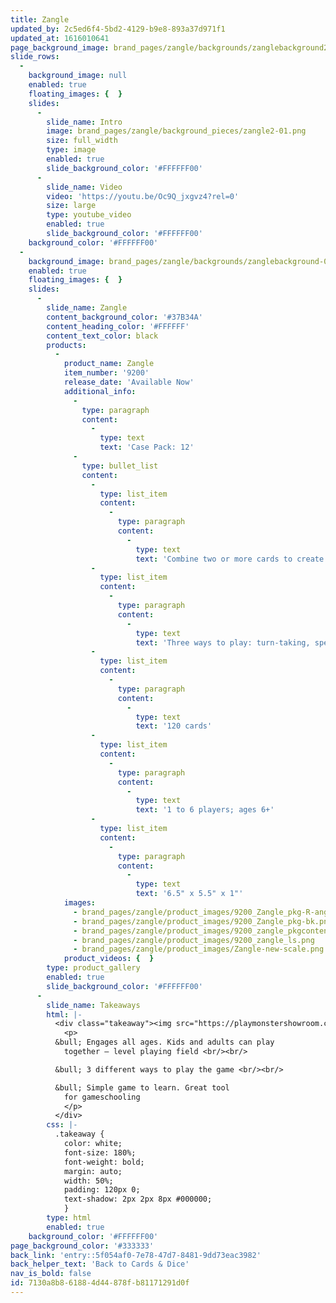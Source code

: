 ```yaml
---
title: Zangle
updated_by: 2c5ed6f4-5bd2-4129-b9e8-893a37d971f1
updated_at: 1616010641
page_background_image: brand_pages/zangle/backgrounds/zanglebackground2-01.jpg
slide_rows:
  -
    background_image: null
    enabled: true
    floating_images: {  }
    slides:
      -
        slide_name: Intro
        image: brand_pages/zangle/background_pieces/zangle2-01.png
        size: full_width
        type: image
        enabled: true
        slide_background_color: '#FFFFFF00'
      -
        slide_name: Video
        video: 'https://youtu.be/Oc9Q_jxgvz4?rel=0'
        size: large
        type: youtube_video
        enabled: true
        slide_background_color: '#FFFFFF00'
    background_color: '#FFFFFF00'
  -
    background_image: brand_pages/zangle/backgrounds/zanglebackground-01.jpg
    enabled: true
    floating_images: {  }
    slides:
      -
        slide_name: Zangle
        content_background_color: '#37B34A'
        content_heading_color: '#FFFFFF'
        content_text_color: black
        products:
          -
            product_name: Zangle
            item_number: '9200'
            release_date: 'Available Now'
            additional_info:
              -
                type: paragraph
                content:
                  -
                    type: text
                    text: 'Case Pack: 12'
              -
                type: bullet_list
                content:
                  -
                    type: list_item
                    content:
                      -
                        type: paragraph
                        content:
                          -
                            type: text
                            text: 'Combine two or more cards to create the shape on another card'
                  -
                    type: list_item
                    content:
                      -
                        type: paragraph
                        content:
                          -
                            type: text
                            text: 'Three ways to play: turn-taking, speedster, solo play'
                  -
                    type: list_item
                    content:
                      -
                        type: paragraph
                        content:
                          -
                            type: text
                            text: '120 cards'
                  -
                    type: list_item
                    content:
                      -
                        type: paragraph
                        content:
                          -
                            type: text
                            text: '1 to 6 players; ages 6+'
                  -
                    type: list_item
                    content:
                      -
                        type: paragraph
                        content:
                          -
                            type: text
                            text: '6.5" x 5.5" x 1"'
            images:
              - brand_pages/zangle/product_images/9200_Zangle_pkg-R-angle.png
              - brand_pages/zangle/product_images/9200_Zangle_pkg-bk.png
              - brand_pages/zangle/product_images/9200_zangle_pkgcontents.png
              - brand_pages/zangle/product_images/9200_zangle_ls.png
              - brand_pages/zangle/product_images/Zangle-new-scale.png
            product_videos: {  }
        type: product_gallery
        enabled: true
        slide_background_color: '#FFFFFF00'
      -
        slide_name: Takeaways
        html: |-
          <div class="takeaway"><img src="https://playmonstershowroom.com/assets/brand_pages/zangle/supplemental_images/zangle-logo.png">
          	<p>
          &bull; Engages all ages. Kids and adults can play
          	together – level playing field <br/><br/>

          &bull; 3 different ways to play the game <br/><br/>

          &bull; Simple game to learn. Great tool
          	for gameschooling
          	</p>
          </div>
        css: |-
          .takeaway {
          	color: white;
          	font-size: 180%; 
          	font-weight: bold;
            margin: auto;
            width: 50%;
            padding: 120px 0;
          	text-shadow: 2px 2px 8px #000000;
          	}
        type: html
        enabled: true
    background_color: '#FFFFFF00'
page_background_color: '#333333'
back_link: 'entry::5f054af0-7e78-47d7-8481-9dd73eac3982'
back_helper_text: 'Back to Cards & Dice'
nav_is_bold: false
id: 7130a8b8-6188-4d44-878f-b81171291d0f
---
```

